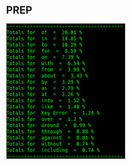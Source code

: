 # PREP

![Google Congressional Hearing PREP sorted by percent \(top 20\)](../../.gitbook/assets/2019-01-04-152647_327x372_scrot.png)


